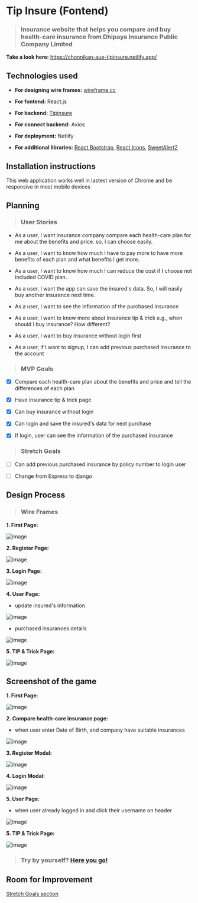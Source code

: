 # Tip Insure (Fontend)

> ### Insurance website that helps you compare and buy health-care insurance from Dhipaya Insurance Public Company Limited

**Take a look here:** https://chonnikan-aue-tipinsure.netlify.app/


## Technologies used

- **For designing wire frames:** [wireframe.cc](https://wireframe.cc/)

- **For fontend:** React.js

- **For backend:** [Tipinsure](https://github.com/chonnikan-aue/tipinsure)

- **For connect backend:** Axios

- **For deployment:** Netlify  

- **For additional libraries:** [React Bootstrap](https://react-bootstrap.github.io/getting-started/introduction), [React Icons](https://react-icons.github.io/react-icons/),  [SweetAlert2](https://sweetalert2.github.io/recipe-gallery/sweetalert2-react.html)


## Installation instructions

This web application works well in lastest version of Chrome and be responsive in most mobile devices


## Planning

> ### User Stories

- As a user, I want insurance company compare each health-care plan for me about the benefits and price. so, I can choose easily.

- As a user, I want to know how much I have to pay more to have more benefits of each plan and what benefits I get more.

- As a user, I want to know how much I can reduce the cost if I choose not included COVID plan.

- As a user, I want the app can save the insured's data. So, I will easily buy another insurance next time.

- As a user, I want to see the information of the purchased insurance

- As a user, I want to know more about insurance tip & trick e.g., when should I buy insurance? How different?

- As a user, I want to buy insurance without login first

- As a user, if I want to signup, I can add previous purchased insurance to the account


> ### MVP Goals

- [x] Compare each health-care plan about the benefits and price and tell the differences of each plan

- [x] Have insurance tip & trick page

- [x] Can buy insurance without login

- [x] Can login and save the insured's data for next purchase

- [x] If login, user can see the information of the purchased insurance


> ### Stretch Goals

- [ ] Can add previous purchased insurance by policy number to login user

- [ ] Change from Express to django


## Design Process

> ### Wire Frames

**1. First Page:**

![image](https://user-images.githubusercontent.com/116629287/213958623-1e020fd5-3a9f-4f6e-b2d5-9660fc35b767.png)

**2. Register Page:** 

![image](https://user-images.githubusercontent.com/116629287/213958836-6541a50b-c319-428c-8591-83d7520dfb6b.png)

**3. Login Page:** 

![image](https://user-images.githubusercontent.com/116629287/213958782-8ccc9263-7edd-43cb-b20b-8224a07ce3d9.png)

**4. User Page:** 

- update insured's information

![image](https://user-images.githubusercontent.com/116629287/213958937-0d806a70-a4af-40f1-b50a-17548a5e810c.png)

- purchased insurances details

![image](https://user-images.githubusercontent.com/116629287/213958980-817bb7db-971c-467a-b61d-200a54f2facf.png)

**5. TIP & Trick Page:**

![image](https://user-images.githubusercontent.com/116629287/213958716-96333401-0d9d-484e-8bd9-567f70b343ca.png)


## Screenshot of the game

**1. First Page:**

![image](https://user-images.githubusercontent.com/116629287/213957637-c0a106b4-0cbd-4ff7-acc2-1bbaea7bbb3d.png)

**2. Compare health-care insurance page:** 

- when user enter Date of Birth, and company have suitable insurances

![image](https://user-images.githubusercontent.com/116629287/213957804-ab0cdf81-56d9-437a-bc3e-a878bd2ce737.png)

**3. Register Modal:** 

![image](https://user-images.githubusercontent.com/116629287/213958240-3a41172b-a974-4aa0-a3a1-eb029baaf43f.png)

**4. Login Modal:** 

![image](https://user-images.githubusercontent.com/116629287/213958216-0e9a558a-a956-46dd-8d32-356a6c792635.png)

**5. User Page:** 

- when user already logged in and click their username on header

![image](https://user-images.githubusercontent.com/116629287/213958310-c4a01810-ba8b-4f15-9b2c-8b9b1db1d782.png)

**5. TIP & Trick Page:**

![image](https://user-images.githubusercontent.com/116629287/213958473-39e3b29d-2a11-4445-89d1-f595d518599d.png)

> ### Try by yourself? [Here you go!](https://chonnikan-aue-tipinsure.netlify.app/)


## Room for Improvement

[Stretch Goals section](#stretch-goals)
